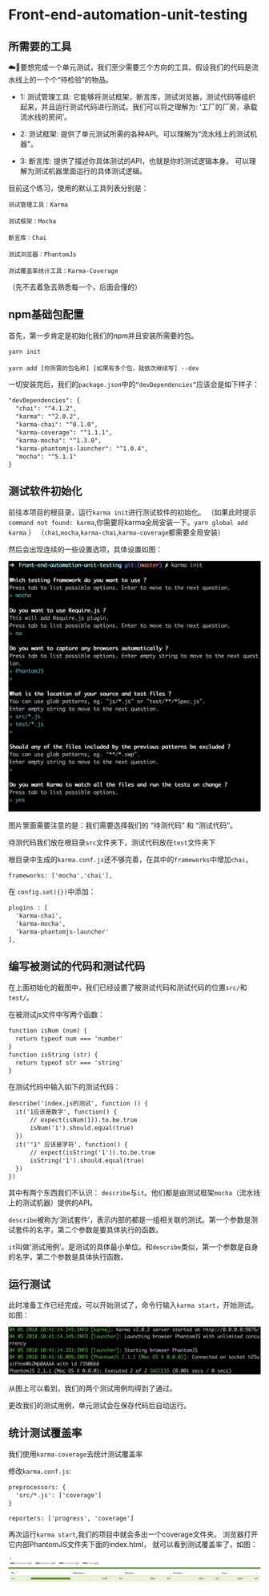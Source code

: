 # Front-end-automation-unit-testing


## 所需要的工具

  :cloud::rocket:要想完成一个单元测试，我们至少需要三个方向的工具。假设我们的代码是流水线上的一个个“待检验”的物品。

  - 1: 测试管理工具: 它能够将测试框架，断言库，测试浏览器，测试代码等组织起来，并且运行测试代码进行测试。我们可以将之理解为: ‘工厂的厂房，承载流水线的房间’。

  - 2: 测试框架: 提供了单元测试所需的各种API。可以理解为“流水线上的测试机器”。
  
  - 3: 断言库: 提供了描述你具体测试的API，也就是你的测试逻辑本身。 可以理解为测试机器里面运行的具体测试逻辑。


  目前这个练习，使用的默认工具列表分别是：

  ```
  测试管理工具：Karma

  测试框架：Mocha

  断言库：Chai

  测试浏览器：PhantomJs

  测试覆盖率统计工具：Karma-Coverage 
  ```

  （先不去着急去熟悉每一个，后面会懂的） 


  ## npm基础包配置

  首先，第一步肯定是初始化我们的npm并且安装所需要的包。

  ```
  yarn init

  yarn add [你所需的包名称] [如果有多个包，就依次继续写] --dev
  ```

  一切安装完后，我们的`package.json`中的`“devDependencies”`应该会是如下样子：

  ```
  "devDependencies": {
    "chai": "^4.1.2",
    "karma": "^2.0.2",
    "karma-chai": "^0.1.0",
    "karma-coverage": "^1.1.1",
    "karma-mocha": "^1.3.0",
    "karma-phantomjs-launcher": "^1.0.4",
    "mocha": "^5.1.1"
  }
  ```


  ## 测试软件初始化

  前往本项目的根目录，运行`karma init`进行测试软件的初始化。
  （如果此时提示`command not found: karma`,你需要将karma全局安装一下。`yarn global add karma` ）
  （`chai`,`mocha`,`karma-chai`,`karma-coverage`都需要全局安装）

  然后会出现连续的一些设置选项，具体设置如图：
  
  ![karma init](https://github.com/getcleanbaby/Front-end-automation-unit-testing/raw/master/img/1525335236617.jpg)

图片里面需要注意的是：我们需要选择我们的 “待测代码” 和 “测试代码”。

待测代码我们放在根目录`src`文件夹下，测试代码放在`test`文件夹下

根目录中生成的`karma.conf.js`还不够完善，在其中的`frameworks`中增加`chai`，

```
frameworks: ['mocha','chai'],
```

在 `config.set({})`中添加：

```
plugins : [
  'karma-chai',
  'karma-mocha',
  'karma-phantomjs-launcher'
],
```


## 编写被测试的代码和测试代码

在上面初始化的截图中，我们已经设置了被测试代码和测试代码的位置`src/`和`test/`。

在被测试js文件中写两个函数：

```
function isNum (num) {
  return typeof num === 'number'
}
function isString (str) {
  return typeof str === 'string'
}
```

在测试代码中输入如下的测试代码：

```
describe('index.js的测试', function () {
  it('1应该是数字', function() {
      // expect(isNum(1)).to.be.true
      isNum('1').should.equal(true)
  })
  it('"1" 应该是字符', function() {
      // expect(isString('1')).to.be.true
      isString('1').should.equal(true)
  })
})
```

其中有两个东西我们不认识： `describe`与`it`。他们都是由测试框架`mocha`（流水线上的测试机器）提供的API。

`describe`被称为‘测试套件’，表示内部的都是一组相关联的测试。第一个参数是测试套件的名字，第二个参数是要具体执行的函数。

`it`叫做‘测试用例’。是测试的具体最小单位。和`describe`类似，第一个参数是自身的名字，第二个参数是具体执行函数。


## 运行测试

此时准备工作已经完成，可以开始测试了，命令行输入`karma start`，开始测试。如图：

![karma start result](https://github.com/getcleanbaby/Front-end-automation-unit-testing/raw/master/img/1525402872172.jpg)

从图上可以看到，我们的两个测试用例均得到了通过。

更改我们的测试用例，单元测试会在保存代码后自动运行。


## 统计测试覆盖率

我们使用`karma-coverage`去统计测试覆盖率

修改`karma.conf.js`:

```
preprocessors: {
  'src/*.js': ['coverage']
}
```
```
reporters: ['progress', 'coverage']
```

再次运行`karma start`,我们的项目中就会多出一个coverage文件夹。
浏览器打开它内部PhantomJS文件夹下面的index.html，
就可以看到测试覆盖率了，如图：

![karma-coverage](https://github.com/getcleanbaby/Front-end-automation-unit-testing/raw/master/img/1525418258321.jpg)


